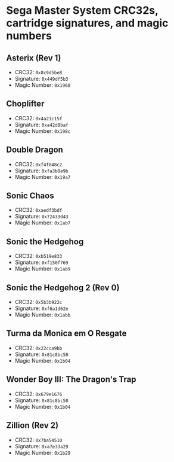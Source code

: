 # Sega Master System CRC32s, cartridge signatures, and magic numbers

## Asterix (Rev 1)

- CRC32: `0x8c9d5be8`
- Signature: `0x449df5b3`
- Magic Number: `0x1960`

## Choplifter

- CRC32: `0x4a21c15f`
- Signature: `0xa42d8baf`
- Magic Number: `0x198c`

## Double Dragon

- CRC32: `0xf4f848c2`
- Signature: `0xfa3b0e9b`
- Magic Number: `0x19a7`

## Sonic Chaos

- CRC32: `0xaedf3bdf`
- Signature: `0x72433d43`
- Magic Number: `0x1ab7`

## Sonic the Hedgehog

- CRC32: `0xb519e833`
- Signature: `0xf150f769`
- Magic Number: `0x1ab9`

## Sonic the Hedgehog 2 (Rev 0)

- CRC32: `0x5b3b922c`
- Signature: `0xf6a1d62e`
- Magic Number: `0x1abb`

## Turma da Monica em O Resgate

- CRC32: `0x22cca9bb`
- Signature: `0x81c8bc58`
- Magic Number: `0x1b04`

## Wonder Boy III: The Dragon's Trap

- CRC32: `0x679e1676`
- Signature: `0x81c8bc58`
- Magic Number: `0x1b04`

## Zillion (Rev 2)

- CRC32: `0x7ba54510`
- Signature: `0xa7e33a29`
- Magic Number: `0x1b29`
